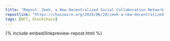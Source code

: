 ```yaml
---
title: "Repost: Zeek, a New Decentralized Social Collaboration Network, Raises USD 3M Seed Funding To Reinvent Social Reputation In Web3"
repostlink: "https://chainwire.org/2024/06/20/zeek-a-new-decentralized-social-collaboration-network-raises-usd-3m-seed-funding-to-reinvent-social-reputation-in-web3/"
tags: [NFT, blockchain]
---
```


{% include embed/linkpreview-repost.html %}
